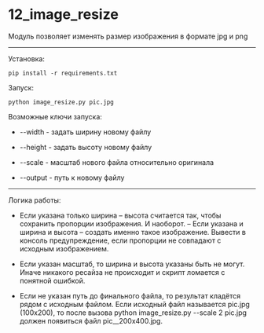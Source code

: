 # 12_image_resize

Модуль позволяет изменять размер изображения в формате jpg и png
_____________________________________________

Установка:

    pip install -r requirements.txt

Запуск:

    python image_resize.py pic.jpg

Возможные ключи запуска:

 * --width - задать ширину новому файлу

 * --height - задать высоту новому файлу

 * --scale - масштаб нового файла относительно оригинала

 * --output - путь к новому файлу

_________________________________

Логика работы:

 * Если указана только ширина – высота считается так, чтобы сохранить пропорции изображения. И наоборот. – Если указана и ширина и высота – создать именно такое изображение. Вывести в консоль предупреждение, если пропорции не совпадают с исходным изображением.

 * Если указан масштаб, то ширина и высота указаны быть не могут. Иначе никакого ресайза не происходит и скрипт ломается с понятной ошибкой.

 * Если не указан путь до финального файла, то результат кладётся рядом с исходным файлом. Если исходный файл называется pic.jpg (100x200), то после вызова python image_resize.py --scale 2 pic.jpg должен появиться файл pic__200x400.jpg.
